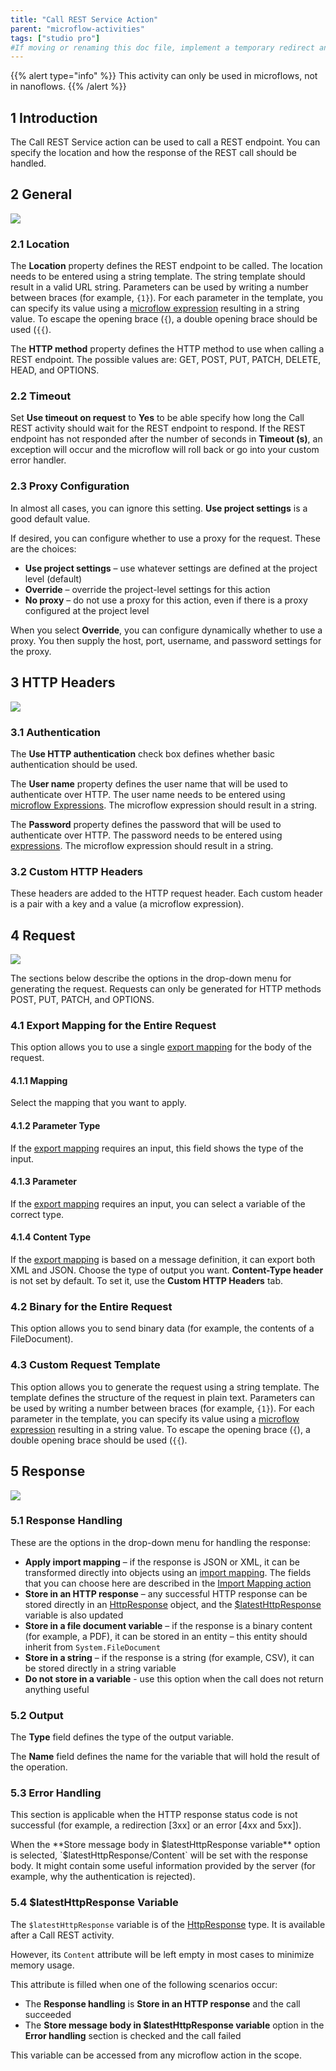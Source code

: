 ```yaml
---
title: "Call REST Service Action"
parent: "microflow-activities"
tags: ["studio pro"]
#If moving or renaming this doc file, implement a temporary redirect and let the respective team know they should update the URL in the product. See Mapping to Products for more details.
---
```


{{% alert type="info" %}}
This activity can only be used in microflows, not in nanoflows.
{{% /alert %}}

## 1 Introduction

The Call REST Service action can be used to call a REST endpoint. You can specify the location and how the response of the REST call should be handled.

## 2 General

![](attachments/19203256/19399080.png)

### 2.1 Location

The **Location** property defines the REST endpoint to be called. The location needs to be entered using a string template. The string template should result in a valid URL string. Parameters can be used by writing a number between braces (for example, `{1}`). For each parameter in the template, you can specify its value using a [microflow expression](expressions) resulting in a string value. To escape the opening brace (`{`), a double opening brace should be used (`{{`).

The **HTTP method** property defines the HTTP method to use when calling a REST endpoint. The possible values are: GET, POST, PUT, PATCH, DELETE, HEAD, and OPTIONS.

### 2.2 Timeout

Set **Use timeout on request** to **Yes** to be able specify how long the Call REST activity should wait for the REST endpoint to respond. If the REST endpoint has not responded after the number of seconds in **Timeout (s)**, an exception will occur and the microflow will roll back or go into your custom error handler.

### 2.3 Proxy Configuration

In almost all cases, you can ignore this setting. **Use project settings** is a good default value.

If desired, you can configure whether to use a proxy for the request. These are the choices:

* **Use project settings** – use whatever settings are defined at the project level (default)
* **Override** – override the project-level settings for this action
* **No proxy** – do not use a proxy for this action, even if there is a proxy configured at the project level

When you select **Override**, you can configure dynamically whether to use a proxy. You then supply the host, port, username, and password settings for the proxy.

## 3 HTTP Headers

![](attachments/19203256/19399093.png)

### 3.1 Authentication

The **Use HTTP authentication** check box defines whether basic authentication should be used.

The **User name** property defines the user name that will be used to authenticate over HTTP. The user name needs to be entered using [microflow Expressions](expressions). The microflow expression should result in a string.

The **Password** property defines the password that will be used to authenticate over HTTP. The password needs to be entered using [expressions](expressions). The microflow expression should result in a string.

### 3.2 Custom HTTP Headers

These headers are added to the HTTP request header. Each custom header is a pair with a key and a value (a microflow expression).

## 4 Request

![](attachments/19203256/19399114.png)

The sections below describe the options in the drop-down menu for generating the request. Requests can only be generated for HTTP methods POST, PUT, PATCH, and OPTIONS.

### 4.1 Export Mapping for the Entire Request

This option allows you to use a single [export mapping](export-mappings) for the body of the request. 

#### 4.1.1 Mapping

Select the mapping that you want to apply.

#### 4.1.2 Parameter Type

If the [export mapping](export-mappings) requires an input, this field shows the type of the input.

#### 4.1.3 Parameter

If the [export mapping](export-mappings) requires an input, you can select a variable of the correct type.

#### 4.1.4 Content Type

If the [export mapping](export-mappings) is based on a message definition, it can export both XML and JSON. Choose the type of output you want. **Content-Type header** is not set by default. To set it, use the **Custom HTTP Headers** tab.

### 4.2 Binary for the Entire Request

This option allows you to send binary data (for example, the contents of a FileDocument).

### 4.3 Custom Request Template

This option allows you to generate the request using a string template. The template defines the structure of the request in plain text. Parameters can be used by writing a number between braces (for example, `{1}`). For each parameter in the template, you can specify its value using a [microflow expression](expressions) resulting in a string value. To escape the opening brace (`{`), a double opening brace should be used (`{{`).

## 5 Response

![](attachments/19203256/19399084.png)

### 5.1 Response Handling

These are the options in the drop-down menu for handling the response:

* **Apply import mapping** – if the response is JSON or XML, it can be transformed directly into objects using an [import mapping](import-mappings). The fields that you can choose here are described in the [Import Mapping action](import-mapping-action)
* **Store in an HTTP response** – any successful HTTP response can be stored directly in an [HttpResponse](http-request-and-response-entities#http-response) object, and the [$latestHttpResponse](#latesthttpresponse) variable is also updated
* **Store in a file document variable** – if the response is a binary content (for example, a PDF), it can be stored in an entity – this entity should inherit from `System.FileDocument`
* **Store in a string** – if the response is a string (for example, CSV), it can be stored directly in a string variable
* **Do not store in a variable** - use this option when the call does not return anything useful

### 5.2 Output

The **Type** field defines the type of the output variable.

The **Name** field defines the name for the variable that will hold the result of the operation.

### 5.3 Error Handling

This section is applicable when the HTTP response status code is not successful (for example, a redirection [3xx] or an error [4xx and 5xx]).

When the **Store message body in $latestHttpResponse variable** option is selected, `$latestHttpResponse/Content` will be set with the response body. It might contain some useful information provided by the server (for example, why the authentication is rejected).

### 5.4 $latestHttpResponse Variable<a name="latesthttpresponse"></a>

The `$latestHttpResponse` variable is of the [HttpResponse](http-request-and-response-entities#http-response) type. It is available after a Call REST activity.

However, its `Content` attribute will be left empty in most cases to minimize memory usage.

This attribute is filled when one of the following scenarios occur:

* The **Response handling** is **Store in an HTTP response** and the call succeeded
* The **Store message body in $latestHttpResponse variable** option in the **Error handling** section is checked and the call failed

This variable can be accessed from any microflow action in the scope.
